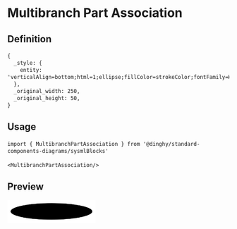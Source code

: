 # Multibranch Part Association

## Definition

```
{
  _style: { 
    entity: 'verticalAlign=bottom;html=1;ellipse;fillColor=strokeColor;fontFamily=Helvetica;fontSize=11;fontColor=default;',
  },
  _original_width: 250,
  _original_height: 50,
}
```

## Usage

```
import { MultibranchPartAssociation } from '@dinghy/standard-components-diagrams/sysmlBlocks'

<MultibranchPartAssociation/>
```

## Preview

<img src="./multibranch-part-association.png" width="200"/>

